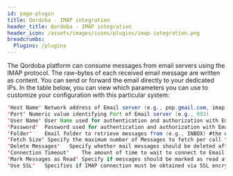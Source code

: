 ```yaml
---
id: page-plugin
title: Qordoba - IMAP integration
header_title: Qordoba - IMAP integration
header_icon: /assets/images/icons/plugins/imap-integration.png
breadcrumbs:
  Plugins: /plugins
---
```


The Qordoba platform can consume messages from email servers using the IMAP protocol. The raw-bytes of each received email message are written as content. You can send or forward the email directly to your dedicated IPs.
In the table below, you can view which parameters you can use to customize your configuration with this particular system:

```java
'Host Name'	Network address of Email server (e.g., pop.gmail.com, imap.gmail.com . . .)
'Port' Numeric value identifying Port of Email server (e.g., 993)
'User Name'	User Name used for authentication and authorization with Email server.
'Password'	Password used for authentication and authorization with Email server.
'Folder'	Email folder to retrieve messages from (e.g., INBOX) #the default value is INBOX
'Fetch Size' Specify the maximum number of Messages to fetch per call to Email Server. #the default value is 10
'Delete Messages'	Specify whether mail messages should be deleted after retrieval. #the default value is false
'Connection Timeout'	The amount of time to wait to connect to Email server #the default value is 30 seconds
'Mark Messages as Read'	Specify if messages should be marked as read after retrieval. #the default value is false
'Use SSL'	Specifies if IMAP connection must be obtained via SSL encrypted connection (i.e., IMAPS) #the default value is true
```
